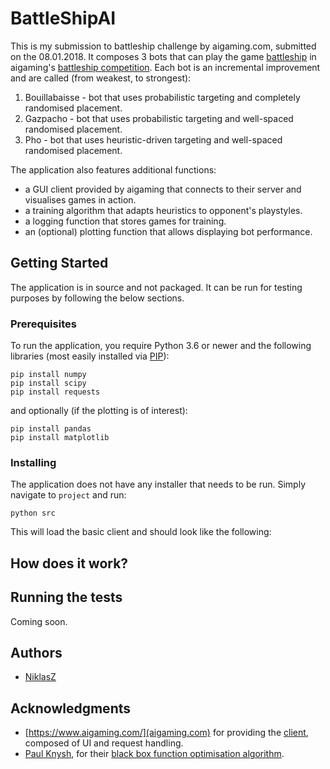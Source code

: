 # BattleShipAI

This is my submission to battleship challenge by aigaming.com, submitted on the 08.01.2018. It composes 3 bots that can play the game [battleship](https://en.wikipedia.org/wiki/Battleship_(game)) in aigaming's [battleship competition](https://www.aigaming.com/GameInfo/GameTypes?type=51). Each bot is an incremental improvement and are called (from weakest, to strongest):

1. Bouillabaisse - bot that uses probabilistic targeting and completely randomised placement.
2. Gazpacho - bot that uses probabilistic targeting and well-spaced randomised placement.
3. Pho - bot that uses heuristic-driven targeting and well-spaced randomised placement.

The application also features additional functions:
* a GUI client provided by aigaming that connects to their server and visualises games in action.
* a training algorithm that adapts heuristics to opponent's playstyles.
* a logging function that stores games for training.
* an (optional) plotting function that allows displaying bot performance.

## Getting Started

The application is in source and not packaged. It can be run for testing purposes by following the below sections.

### Prerequisites

To run the application, you require Python 3.6 or newer and the following libraries (most easily installed via [PIP](https://pypi.python.org/pypi/pip)):

```
pip install numpy
pip install scipy
pip install requests
```

and optionally (if the plotting is of interest):

```
pip install pandas
pip install matplotlib
```

### Installing

The application does not have any installer that needs to be run. Simply navigate to `project` and run:

```
python src
```

This will load the basic client and should look like the following:


## How does it work?

## Running the tests

Coming soon.

## Authors

* [NiklasZ](https://github.com/NiklasZ)

## Acknowledgments

* [https://www.aigaming.com/](aigaming.com) for providing the [client](https://www.aigaming.com/Help?url=downloads), composed of UI and request handling.
* [Paul Knysh](https://github.com/paulknysh), for their [black box function optimisation algorithm](https://github.com/paulknysh/blackbox).
